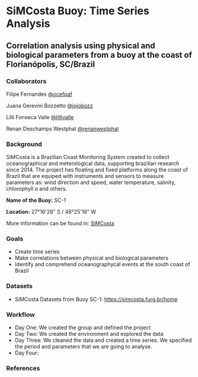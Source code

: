 # SiMCosta Buoy: Time Series Analysis   
## Correlation analysis using physical and biological parameters from a buoy at the coast of Florianópolis, SC/Brazil  

### Collaborators

Filipe Fernandes [@ocefpaf](https://github.com/ocefpaf)

Juana Gerevini Bozzetto [@jojobozz](https://github.com/jojobozz)

Lilli Fonseca Valle [@lillivalle](https://github.com/lillivalle)

Renan Deschamps Westphal [@renanwestphal](https://github.com/renanwestphal)

### Background
SiMCosta is a Brazilian Coast Monitoring System created to collect oceanographical and meterological data, supporting brazilian research since 2014. The project has floating and fixed platforms along the coast of Brazil that are equiped with instruments and sensors to measure parameters as: wind direction and speed, water temperature, salinity, chlorophyll *a* and others.   

**Name of the Buoy:** SC-1

**Location:** 27°16'28" S / 48°25'16" W 

More information can be found in: [SiMCosta](https://simcosta.furg.br/home)

### Goals
- Create time series
- Make correlations between physical and biological parameters
- Identify and comprehend oceanographycal events at the south coast of Brazil

### Datasets
- SiMCosta Datasets from Buoy SC-1: https://simcosta.furg.br/home

### Workflow
- Day One: We created the group and defined the project
- Day Two: We created the environment and explored the data
- Day Three: We cleaned the data and created a time series. We specified the period and parameters that we are going to analyse.
- Day Four:

### References
